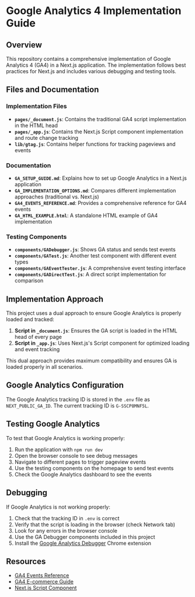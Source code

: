 # Google Analytics 4 Implementation Guide

## Overview

This repository contains a comprehensive implementation of Google Analytics 4 (GA4) in a Next.js application. The implementation follows best practices for Next.js and includes various debugging and testing tools.

## Files and Documentation

### Implementation Files

- **`pages/_document.js`**: Contains the traditional GA4 script implementation in the HTML head
- **`pages/_app.js`**: Contains the Next.js Script component implementation and route change tracking
- **`lib/gtag.js`**: Contains helper functions for tracking pageviews and events

### Documentation

- **`GA_SETUP_GUIDE.md`**: Explains how to set up Google Analytics in a Next.js application
- **`GA_IMPLEMENTATION_OPTIONS.md`**: Compares different implementation approaches (traditional vs. Next.js)
- **`GA4_EVENTS_REFERENCE.md`**: Provides a comprehensive reference for GA4 events
- **`GA_HTML_EXAMPLE.html`**: A standalone HTML example of GA4 implementation

### Testing Components

- **`components/GADebugger.js`**: Shows GA status and sends test events
- **`components/GATest.js`**: Another test component with different event types
- **`components/GAEventTester.js`**: A comprehensive event testing interface
- **`components/GADirectTest.js`**: A direct script implementation for comparison

## Implementation Approach

This project uses a dual approach to ensure Google Analytics is properly loaded and tracked:

1. **Script in `_document.js`**: Ensures the GA script is loaded in the HTML head of every page
2. **Script in `_app.js`**: Uses Next.js's Script component for optimized loading and event tracking

This dual approach provides maximum compatibility and ensures GA is loaded properly in all scenarios.

## Google Analytics Configuration

The Google Analytics tracking ID is stored in the `.env` file as `NEXT_PUBLIC_GA_ID`. The current tracking ID is `G-SSCP8MNF5L`.

## Testing Google Analytics

To test that Google Analytics is working properly:

1. Run the application with `npm run dev`
2. Open the browser console to see debug messages
3. Navigate to different pages to trigger pageview events
4. Use the testing components on the homepage to send test events
5. Check the Google Analytics dashboard to see the events

## Debugging

If Google Analytics is not working properly:

1. Check that the tracking ID in `.env` is correct
2. Verify that the script is loading in the browser (check Network tab)
3. Look for any errors in the browser console
4. Use the GA Debugger components included in this project
5. Install the [Google Analytics Debugger](https://chrome.google.com/webstore/detail/google-analytics-debugger/jnkmfdileelhofjcijamephohjechhna) Chrome extension

## Resources

- [GA4 Events Reference](https://developers.google.com/analytics/devguides/collection/ga4/reference/events)
- [GA4 E-commerce Guide](https://developers.google.com/analytics/devguides/collection/ga4/ecommerce)
- [Next.js Script Component](https://nextjs.org/docs/api-reference/next/script)